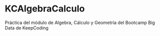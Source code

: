 # KCAlgebraCalculo
Práctica del módulo de Algebra, Cálculo y Geometría del Bootcamp Big Data de KeepCoding
